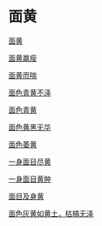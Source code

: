 # 面黄[面黄](https://www.gmzyjc.com/search/result?wd=面黄)[面黄羸瘦](https://www.gmzyjc.com/search/result?wd=面黄羸瘦)[面黄而喘](https://www.gmzyjc.com/search/result?wd=面黄而喘)[面色青黄不泽](https://www.gmzyjc.com/search/result?wd=面色青黄不泽)[面色青黄](https://www.gmzyjc.com/search/result?wd=面色青黄)[面色黄黑无华](https://www.gmzyjc.com/search/result?wd=面色黄黑无华)[面色萎黄](https://www.gmzyjc.com/search/result?wd=面色萎黄)[一身面目尽黄](https://www.gmzyjc.com/search/result?wd=一身面目尽黄)[一身面目黄肿](https://www.gmzyjc.com/search/result?wd=一身面目黄肿)[面目及身黄](https://www.gmzyjc.com/search/result?wd=面目及身黄)[面色灰黄如黄土，枯槁无泽	](https://www.gmzyjc.com/search/result?wd=面色灰黄如黄土，枯槁无泽	)